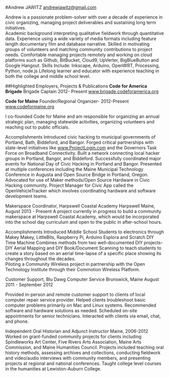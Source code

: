 
#Andrew JAWITZ
[andrewjawitz@gmail.com](mailto:andrewjawitz@gmail.com)  

Andrew is a passionate problem-solver with over a decade of experience in civic organizing, managing project deliverables and sustaining long term initiatives.  
Academic background interpreting qualitative fieldwork through quantitative data.
Experience using a wide variety of media formats including feature length documentary film and database narrative.
Skilled in motivating groups of volunteers and matching community contributions to project needs.
Comfortable managing projects remotely and working on cloud platforms such as Github, BitBucket, Cloud9, UpVerter, BigBlueButton and Google Hangout.
Skills Include: Inkscape, Arduino, OpenWRT, Processing, Python, node.js
Lifelong learner and educator with experience teaching in both the college and middle school level.

##Highlighted Employers, Projects & Publications
**Code for America Brigade**
  Brigade Captain 2012- Present
  www.brigade.codeforamerica.org

**Code for Maine**
  Founder/Regional Organizer- 2012-Present
  www.codeformaine.org
  
  

I co-founded Code for Maine and am responsible for organizing an annual strategic plan, managing statewide activities, organizing volunteers and reaching out to public officials.

 Accomplishments
Introduced civic hacking to municipal governments of Portland, Bath, Biddeford, and Bangor.
Forged critical partnerships with state-level initiatives like www.ProjectLogin.com and the Governors Task Force on Broadband Connectivity.
Built a network connecting local hacker groups in Portland, Bangor, and Biddeford.
Successfully coordinated major events for National Day of Civic Hacking in Portland and Bangor.
Presented at multiple conferences including the Maine Municipal Technology Conference in Augusta and Open Source Bridge in Portland, Oregon.
Advocated for use of Maker methods/Open Source Hardware in Civic Hacking community.
Project Manager for Civic App called the OpenVehicleTracker which involves coordinating hardware and software development teams.

Makerspace Coordinator, Harpswell Coastal Academy
Harpswell Maine, August 2013 - Present
A project currently in progress to build a community makerspace at Harpswell Coastal Academy, which would be incorporated into the school day curriculum and open to the public in after-school hours.
  
Accomplishments
Introduced Middle School Students to electronics through Makey Makey, LittleBits, Raspberry Pi, Arduino Esplora and Scratch
DIY Time Machine Combines methods from two well-documented DIY projects- DIY Aerial Mapping and DIY Book/Document Scanning to teach students to create a story based on an aerial time-lapse of a specific place showing its changes throughout the decades.  
Piloting a Community Wireless project in partnership with the Open Technology Institute through their Commotion Wireless Platform.

Customer Support, Blu Dawg Computer Service
Brunswick, Maine  August 2011 - September 2012

Provided in-person and remote customer support to clients of local computer repair service provider.  Helped clients troubleshoot basic computer problems primarily on Mac and Linux systems.  Recommended software and hardware solutions as needed.  Scheduled on-site appointments for senior technicians.  Interacted with clients via email, chat, and phone.  

Independent Oral Historian and Adjunct Instructor
Maine, 2006-2012  
   Worked on grant-funded community projects for clients including Spindleworks Art Center, Five Rivers Arts Association, Maine Arts Commission, and Maine Humanities Council.  Projects included teaching oral history methods, assessing archives and collections, conducting fieldwork and video/audio interviews with community members, and presenting projects at regional and national conferences.  Taught college level courses in the humanities at Lewiston-Auburn College.  


